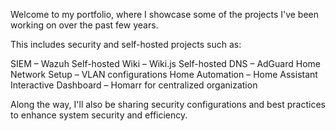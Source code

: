 Welcome to my portfolio, where I showcase some of the projects I've been working on over the past few years.

This includes security and self-hosted projects such as:

SIEM – Wazuh
Self-hosted Wiki – Wiki.js
Self-hosted DNS – AdGuard
Home Network Setup – VLAN configurations
Home Automation – Home Assistant
Interactive Dashboard – Homarr for centralized organization

Along the way, I'll also be sharing security configurations and best practices to enhance system security and efficiency.
